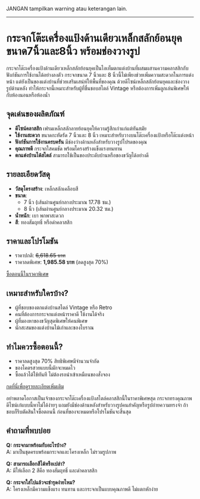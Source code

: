 JANGAN tampilkan warning atau keterangan lain.

---

# กระจกโต๊ะเครื่องแป้งด้านเดียวเหล็กสลักย้อนยุค ขนาด7นิ้วและ8นิ้ว พร้อมช่องวางรูป

กระจกโต๊ะเครื่องแป้งด้านเดียวเหล็กสลักย้อนยุคเป็นไอเท็มตกแต่งบ้านที่ผสมผสานความคลาสสิกกับฟังก์ชันการใช้งานได้อย่างลงตัว กระจกขนาด 7 นิ้วและ 8 นิ้วนี้ไม่เพียงช่วยเพิ่มความสะดวกในการแต่งหน้า แต่ยังเป็นของแต่งบ้านที่ช่วยเสริมเสน่ห์ให้พื้นที่ของคุณ ด้วยดีไซน์เหล็กสลักย้อนยุคและช่องวางรูปด้านหลัง ทำให้กระจกนี้เหมาะสำหรับผู้ที่ชื่นชอบสไตล์ Vintage หรือต้องการเพิ่มลูกเล่นพิเศษให้กับห้องนอนหรือห้องน้ำ

<h2>จุดเด่นของผลิตภัณฑ์</h2>  

- **ดีไซน์คลาสสิก** เฟรมเหล็กสลักลายย้อนยุคให้ความรู้สึกเก่าแก่แต่ทันสมัย  
- **ใช้งานสะดวก** ขนาดกะทัดรัด 7 นิ้วและ 8 นิ้ว เหมาะสำหรับวางบนโต๊ะเครื่องแป้งหรือโต๊ะแต่งหน้า  
- **ฟังก์ชันการใช้งานครบครัน** มีช่องว่างด้านหลังสำหรับวางรูปโปรดของคุณ  
- **คุณภาพดี** กระจกใสคมชัด พร้อมโครงสร้างแข็งแรงทนทาน  
- **ตกแต่งบ้านได้สไตล์** สามารถใช้เป็นของประดับบ้านหรือของขวัญได้อย่างดี  

<h2>รายละเอียดวัสดุ</h2>  

- **วัสดุโครงสร้าง**: เหล็กสลักเคลือบสี  
- **ขนาด**:  
  - 7 นิ้ว (เส้นผ่านศูนย์กลางประมาณ 17.78 ซม.)  
  - 8 นิ้ว (เส้นผ่านศูนย์กลางประมาณ 20.32 ซม.)  
- **น้ำหนัก**: เบา พกพาสะดวก  
- **สี**: ทองสัมฤทธิ์ หรือดำคลาสสิก  

<h2>ราคาและโปรโมชัน</h2>  

- ราคาปกติ: ~~6,618.65 บาท~~  
- ราคาลดพิเศษ: **1,985.58 บาท** (ลดสูงสุด 70%)  

<div class="flex justify-center my-2">  
  <a href="https://buy.csgad.com/omcEGt2" rel="nofollow sponsored" target="_blank" class="py-2 px-4 rounded-md text-white font-semibold bg-gradient-to-r from-[#f73c22] to-[#ff7b48]">  
    ซื้อตอนนี้ในราคาพิเศษ  
  </a>  
</div>  

<h2>เหมาะสำหรับใครบ้าง?</h2>  

- ผู้ที่ชอบของตกแต่งบ้านสไตล์ Vintage หรือ Retro  
- คนที่ต้องการกระจกแต่งหน้าราคาดี ใช้งานได้จริง  
- ผู้ที่มองหาของขวัญสุดพิเศษให้คนพิเศษ  
- นักสะสมของแต่งบ้านไม้เก่าและของโบราณ  

<h2>ทำไมควรซื้อตอนนี้?</h2>  

- ราคาลดสูงสุด 70% สิทธิพิเศษมีจำนวนจำกัด  
- ของโคตรสวยแบบนี้มักจะหมดไว  
- ซื้อแล้วได้ใช้ทันที ไม่ต้องรอนำเข้าเหมือนของสั่งจอง  

<div class="flex justify-center my-2">  
  <a href="https://buy.csgad.com/omcEGt2" rel="nofollow sponsored" target="_blank" class="py-2 px-4 rounded-md text-white font-semibold bg-gradient-to-r from-[#f73c22] to-[#ff7b48]">  
    กดที่นี่เพื่อดูรายละเอียดเพิ่มเติม  
  </a>  
</div>  

อย่าพลาดโอกาสเป็นเจ้าของกระจกโต๊ะเครื่องแป้งสไตล์คลาสสิกนี้ในราคาพิเศษสุด กระจกทรงคุณภาพดีไซน์เก๋แบบนี้หาไม่ได้ง่ายๆ แถมยังมีช่องด้านหลังสำหรับวางรูปคนสำคัญหรือรูปถ่ายความทรงจำ ถ้าชอบก็รีบตัดสินใจซื้อตอนนี้ ก่อนที่ของจะหมดหรือโปรโมชันจะสิ้นสุด  

<h2>คำถามที่พบบ่อย</h2>  

**Q: กระจกมาพร้อมกับอะไรบ้าง?**  
A: มาเป็นชุดครบพร้อมกระจกและโครงเหล็ก ไม่รวมรูปภาพ  

**Q: สามารถเลือกสีได้หรือเปล่า?**  
A: มีให้เลือก 2 สีคือ ทองสัมฤทธิ์ และดำคลาสสิก  

**Q: กระจกใส่ไปแล้วจะชำรุดง่ายไหม?**  
A: โครงเหล็กมีความแข็งแรง ทนทาน และกระจกเป็นแบบคุณภาพดี ไม่แตกหักง่าย